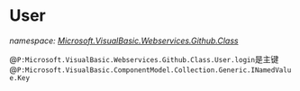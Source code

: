 ﻿# User
_namespace: [Microsoft.VisualBasic.Webservices.Github.Class](./index.md)_

@``P:Microsoft.VisualBasic.Webservices.Github.Class.User.login``是主键@``P:Microsoft.VisualBasic.ComponentModel.Collection.Generic.INamedValue.Key``




